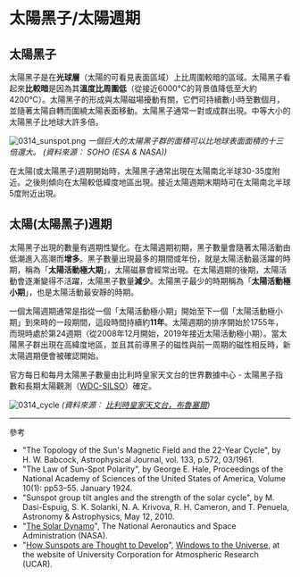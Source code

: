# 太陽黑子/太陽週期

## 太陽黑子

太陽黑子是在**光球層**（太陽的可看見表面區域）上比周圍較暗的區域。太陽黑子看起來**比較暗**是因為其**溫度比周圍低**（從接近6000°C的背景值降低至大約4200°C）。太陽黑子的形成與太陽磁場擾動有關，它們可持續數小時至數個月，並隨著太陽自轉而圍繞太陽表面移動。太陽黑子通常一對或成群出現。中等大小的太陽黑子比地球大許多倍。

![0314_sunspot.png](./static/0314_sunspot.png)
*一個巨大的太陽黑子群的面積可以比地球表面面積的十三倍還大。 (資料來源︰ SOHO (ESA & NASA))*

在太陽(或太陽黑子)週期開始時，太陽黑子通常出現在太陽南北半球30-35度附近。之後則傾向在太陽較低緯度地區出現。接近太陽週期末期時可在太陽南北半球5度附近出現。

## 太陽(太陽黑子)週期

太陽黑子出現的數量有週期性變化。在太陽週期初期，黑子數量會隨著太陽活動由低潮進入高潮而**增多**。黑子數量出現最多的期間或年份，就是太陽活動最活躍的時期，稱為「**太陽活動極大期**」，太陽磁暴會經常出現。在太陽週期的後期，太陽活動會逐漸變得不活躍，太陽黑子數量**減少**。太陽黑子最少的時期稱為「**太陽活動極小期**」，也是太陽活動最安靜的時期。

一個太陽週期通常是指從一個「太陽活動極小期」開始至下一個「太陽活動極小期」到來時的一段期間，這段時間持續約**11年**。太陽週期的排序開始於1755年，而現時處於第24週期（從2008年12月開始，2019年接近太陽活動極小期）。當太陽黑子群出現在高緯度地區，並且其前導黑子的磁性與前一周期的磁性相反時，新太陽週期便會被確認開始。

官方每日和每月太陽黑子數量由比利時皇家天文台的世界數據中心 - 太陽黑子指數和長期太陽觀測（[WDC-SILSO](http://sidc.oma.be/silso/)）確定。

![0314_cycle](./static/cycle_chin.png)
*(資料來源︰ [比利時皇家天文台，布魯塞爾](http://sidc.be/silso))*

---

參考

- "The Topology of the Sun's Magnetic Field and the 22-Year Cycle", by H. W. Babcock, Astrophysical Journal, vol. 133, p.572, 03/1961.
- "The Law of Sun-Spot Polarity", by George E. Hale, Proceedings of the National Academy of Sciences of the United States of America, Volume 10(1): pp53–55. January 1924.
- "Sunspot group tilt angles and the strength of the solar cycle", by M. Dasi-Espuig, S. K. Solanki, N. A. Krivova, R. H. Cameron, and T. Penuela, Astronomy & Astrophysics, May 12, 2010.
- "[The Solar Dynamo](http://solarscience.msfc.nasa.gov/dynamo.shtml)", The National Aeronautics and Space Administration (NASA). 
- "[How Sunspots are Thought to Develop](http://www.windows.ucar.edu/tour/link=/sun/atmosphere/sunspot_form_jpg_image.html)", [Windows to the Universe](http://www.windows2universe.org/spaceweather/images/sunspot_form_jpg_image.html), at the website of University Corporation for Atmospheric Research (UCAR).

